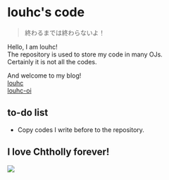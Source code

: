# louhc's code
 
> 終わるまでは終わらないよ！

Hello, I am louhc!  
The repository is used to store my code in many OJs.  
Certainly it is not all the codes.  

And welcome to my blog!  
[louhc](https://louhc.github.io)  
[louhc-oi](https://louhc-oi.github.io)  

## to-do list

- Copy codes I write before to the repository.

## I love Chtholly forever!

![](https://s2.ax1x.com/2019/07/18/ZOoTxg.jpg)

